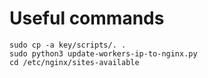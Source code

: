 # Useful commands
```
sudo cp -a key/scripts/. .
sudo python3 update-workers-ip-to-nginx.py
cd /etc/nginx/sites-available
```